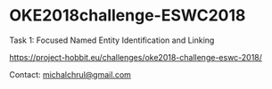 # OKE2018challenge-ESWC2018
Task 1: Focused Named Entity Identification and Linking

https://project-hobbit.eu/challenges/oke2018-challenge-eswc-2018/

Contact: michalchrul@gmail.com
